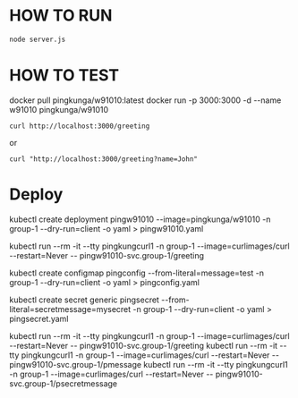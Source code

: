 # HOW TO RUN

```bash
node server.js
```


# HOW TO TEST

docker pull pingkunga/w91010:latest
docker run -p 3000:3000 -d --name w91010 pingkunga/w91010

```
curl http://localhost:3000/greeting
```

or

```
curl "http://localhost:3000/greeting?name=John"
```


# Deploy

kubectl create deployment pingw91010 --image=pingkunga/w91010 -n group-1 --dry-run=client -o yaml > pingw91010.yaml

kubectl run --rm -it --tty pingkungcurl1 -n group-1 --image=curlimages/curl --restart=Never -- pingw91010-svc.group-1/greeting

kubectl create configmap pingconfig --from-literal=message=test -n group-1 --dry-run=client -o yaml > pingconfig.yaml

kubectl create secret generic pingsecret --from-literal=secretmessage=mysecret -n group-1 --dry-run=client -o yaml > pingsecret.yaml

kubectl run --rm -it --tty pingkungcurl1 -n group-1 --image=curlimages/curl --restart=Never -- pingw91010-svc.group-1/greeting
kubectl run --rm -it --tty pingkungcurl1 -n group-1 --image=curlimages/curl --restart=Never -- pingw91010-svc.group-1/pmessage
kubectl run --rm -it --tty pingkungcurl1 -n group-1 --image=curlimages/curl --restart=Never -- pingw91010-svc.group-1/psecretmessage
